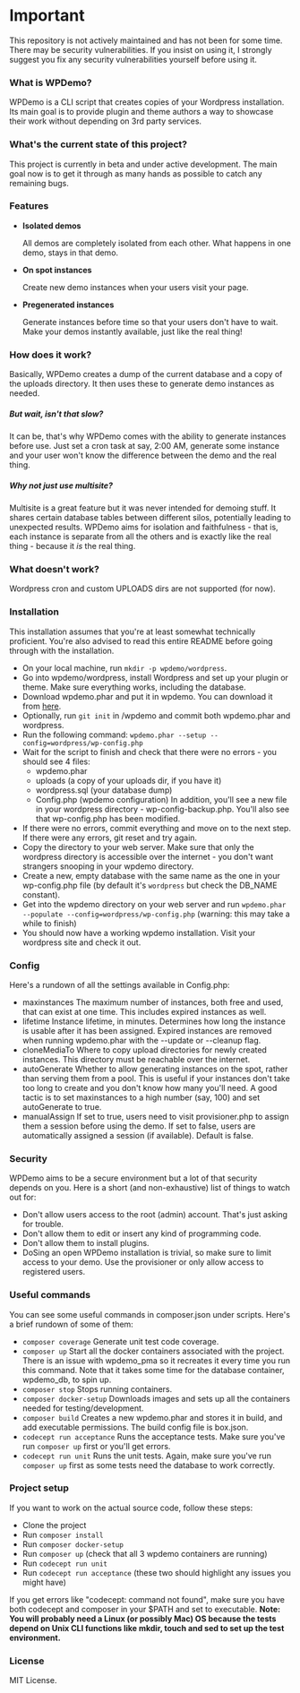 # Important

This repository is not actively maintained and has not been for some time. There may be security vulnerabilities. If you insist on using it, I strongly suggest you fix any security vulnerabilities yourself before using it.

### What is WPDemo?
WPDemo is a CLI script that creates copies of your Wordpress installation.
Its main goal is to provide plugin and theme authors a way to showcase their work
without depending on 3rd party services.

### What's the current state of this project?
This project is currently in beta and under active development. The main goal now
is to get it through as many hands as possible to catch any remaining bugs.

### Features
- **Isolated demos**

  All demos are completely isolated from each other. What happens in one demo,
  stays in that demo.

- **On spot instances**

  Create new demo instances when your users visit your page.

- **Pregenerated instances**

  Generate instances before time so that your users don't have to wait. Make your
  demos instantly available, just like the real thing!

### How does it work?
Basically, WPDemo creates a dump of the current database and a copy of the uploads directory. It then uses these to generate demo instances as needed.

##### But wait, isn't that slow?
It can be, that's why WPDemo comes with the ability to generate instances before use. Just set a cron task at say, 2:00 AM, generate some instance and your user won't know the difference between the demo and the real thing.

##### Why not just use multisite?
Multisite is a great feature but it was never intended for demoing stuff. It shares certain database tables between different silos, potentially leading to unexpected results. WPDemo aims for isolation and faithfulness - that is, each instance is separate from all the others and is exactly like the real thing - because it *is* the real thing.

### What doesn't work?
Wordpress cron and custom UPLOADS dirs are not supported (for now).

### Installation
This installation assumes that you're at least somewhat technically proficient. You're also advised to read this entire README before going through with the installation.

- On your local machine, run `mkdir -p wpdemo/wordpress`.
- Go into wpdemo/wordpress, install Wordpress and set up your plugin or theme. Make sure everything works, including the database.
- Download wpdemo.phar and put it in wpdemo. You can download it from [here](https://github.com/sbacic/wpdemo2/raw/master/build/wpdemo.phar).
- Optionally, run `git init` in /wpdemo and commit both wpdemo.phar and wordpress.  
- Run the following command: `wpdemo.phar --setup --config=wordpress/wp-config.php`
- Wait for the script to finish and check that there were no errors - you should see 4 files:
	- wpdemo.phar
	- uploads (a copy of your uploads dir, if you have it)
	- wordpress.sql (your database dump)
	- Config.php (wpdemo configuration)
In addition, you'll see a new file in your wordpress directory - wp-config-backup.php. You'll also see that wp-config.php has been modified.
- If there were no errors, commit everything and move on to the next step. If there were any errors, git reset and try again.
- Copy the directory to your web server. Make sure that only the wordpress directory is accessible over the internet - you don't want strangers snooping in your wpdemo directory.
- Create a new, empty database with the same name as the one in your wp-config.php file (by default it's `wordpress` but check the DB_NAME constant).
- Get into the wpdemo directory on your web server and run `wpdemo.phar --populate --config=wordpress/wp-config.php` (warning: this may take a while to finish)
- You should now have a working wpdemo installation. Visit your wordpress site and check it out.

### Config
Here's a rundown of all the settings available in Config.php:
- maxinstances
The maximum number of instances, both free and used, that can exist at one time. This includes expired instances as well.
- lifetime
Instance lifetime, in minutes. Determines how long the instance is usable after it has been assigned. Expired instances are removed when running wpdemo.phar with the --update or --cleanup flag.
- cloneMediaTo
Where to copy upload directories for newly created instances. This directory must be reachable over the internet.
- autoGenerate
Whether to allow generating instances on the spot, rather than serving them from a pool. This is useful if your instances don't take too long to create and you don't know how many you'll need. A good tactic is to set maxinstances to a high number (say, 100) and set autoGenerate to true.
- manualAssign
If set to true, users need to visit provisioner.php to assign them a session before using the demo. If set to false, users are automatically assigned a session (if available). Default is false.

### Security
WPDemo aims to be a secure environment but a lot of that security depends on you. Here is a short (and non-exhaustive) list of things to watch out for:
- Don't allow users access to the root (admin) account. That's just asking for trouble.
- Don't allow them to edit or insert any kind of programming code.
- Don't allow them to install plugins.
- DoSing an open WPDemo installation is trivial, so make sure to limit access to your demo. Use the provisioner or only allow access to registered users.

### Useful commands
You can see some useful commands in composer.json under scripts. Here's a brief rundown of some of them:
- `composer coverage`
Generate unit test code coverage.
- `composer up`
Start all the docker containers associated with the project. There is an issue with wpdemo_pma so it recreates it every time you run this command. Note that it takes some time for the database container, wpdemo_db, to spin up.
- `composer stop`
Stops running containers.
- `composer docker-setup`
Downloads images and sets up all the containers needed for testing/development.
- `composer build`
Creates a new wpdemo.phar and stores it in build, and add executable permissions. The build config file is box.json.
- `codecept run acceptance`
Runs the acceptance tests. Make sure you've run `composer up` first or you'll get errors.
- `codecept run unit`
Runs the unit tests. Again, make sure you've run `composer up` first as some tests need the database to work correctly.

### Project setup
If you want to work on the actual source code, follow these steps:
- Clone the project
- Run `composer install`
- Run `composer docker-setup`
- Run `composer up` (check that all 3 wpdemo containers are running)
- Run `codecept run unit`
- Run `codecept run acceptance` (these two should highlight any issues you might have)

If you get errors like "codecept: command not found", make sure you have both codecept and composer
in your $PATH and set to executable. **Note: You will probably need a Linux (or possibly Mac) OS
because the tests depend on Unix CLI functions like mkdir, touch and sed to set up the test environment.**

### License
MIT License.
